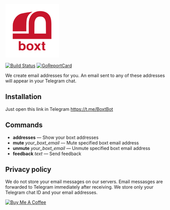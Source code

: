 ![](res/boxt168x168.png)

[![Build Status](https://travis-ci.org/igrmk/boxt.png)](https://travis-ci.org/igrmk/boxt)
[![GoReportCard](http://goreportcard.com/badge/igrmk/boxt)](http://goreportcard.com/report/igrmk/boxt)

We create email addresses for you. An email sent to any of these addresses will appear in your Telegram chat.

Installation
------------

Just open this link in Telegram https://t.me/BoxtBot

Commands
--------

* __addresses__ — Show your boxt addresses
* __mute__ _your_boxt_email_ — Mute specified boxt email address
* __unmute__ _your_boxt_email_ — Unmute specified boxt email address
* __feedback__ _text_ — Send feedback


Privacy policy
--------------

We do not store your email messages on our servers.
Email messasges are forwarded to Telegram immediately after receiving.
We store only your Telegram chat ID and your email addresses.

<a href="https://www.buymeacoffee.com/J3b15eI" target="_blank"><img src="https://www.buymeacoffee.com/assets/img/custom_images/orange_img.png" alt="Buy Me A Coffee"></a>
